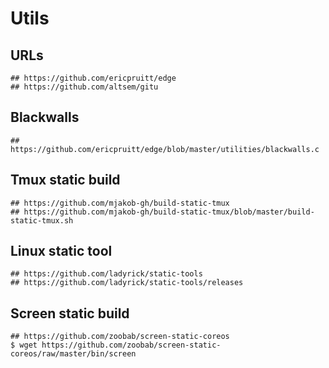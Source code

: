 Utils
=====

## URLs

```
## https://github.com/ericpruitt/edge
## https://github.com/altsem/gitu
```

## Blackwalls

```
## https://github.com/ericpruitt/edge/blob/master/utilities/blackwalls.c
```

## Tmux static build

```
## https://github.com/mjakob-gh/build-static-tmux
## https://github.com/mjakob-gh/build-static-tmux/blob/master/build-static-tmux.sh
```
## Linux static tool

```
## https://github.com/ladyrick/static-tools
## https://github.com/ladyrick/static-tools/releases
```

## Screen static build

```
## https://github.com/zoobab/screen-static-coreos
$ wget https://github.com/zoobab/screen-static-coreos/raw/master/bin/screen
```
